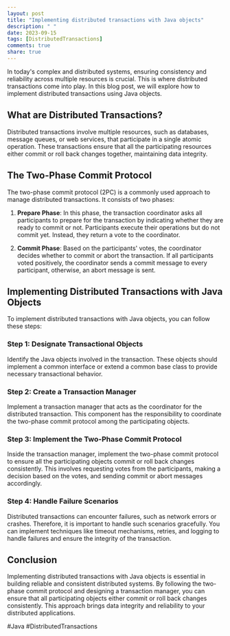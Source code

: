 ```yaml
---
layout: post
title: "Implementing distributed transactions with Java objects"
description: " "
date: 2023-09-15
tags: [DistributedTransactions]
comments: true
share: true
---
```


In today's complex and distributed systems, ensuring consistency and reliability across multiple resources is crucial. This is where distributed transactions come into play. In this blog post, we will explore how to implement distributed transactions using Java objects.

## What are Distributed Transactions?
Distributed transactions involve multiple resources, such as databases, message queues, or web services, that participate in a single atomic operation. These transactions ensure that all the participating resources either commit or roll back changes together, maintaining data integrity.

## The Two-Phase Commit Protocol
The two-phase commit protocol (2PC) is a commonly used approach to manage distributed transactions. It consists of two phases:

1. **Prepare Phase**: In this phase, the transaction coordinator asks all participants to prepare for the transaction by indicating whether they are ready to commit or not. Participants execute their operations but do not commit yet. Instead, they return a vote to the coordinator.

2. **Commit Phase**: Based on the participants' votes, the coordinator decides whether to commit or abort the transaction. If all participants voted positively, the coordinator sends a commit message to every participant, otherwise, an abort message is sent.

## Implementing Distributed Transactions with Java Objects
To implement distributed transactions with Java objects, you can follow these steps:

### Step 1: Designate Transactional Objects
Identify the Java objects involved in the transaction. These objects should implement a common interface or extend a common base class to provide necessary transactional behavior.

### Step 2: Create a Transaction Manager
Implement a transaction manager that acts as the coordinator for the distributed transaction. This component has the responsibility to coordinate the two-phase commit protocol among the participating objects.

### Step 3: Implement the Two-Phase Commit Protocol
Inside the transaction manager, implement the two-phase commit protocol to ensure all the participating objects commit or roll back changes consistently. This involves requesting votes from the participants, making a decision based on the votes, and sending commit or abort messages accordingly.

### Step 4: Handle Failure Scenarios
Distributed transactions can encounter failures, such as network errors or crashes. Therefore, it is important to handle such scenarios gracefully. You can implement techniques like timeout mechanisms, retries, and logging to handle failures and ensure the integrity of the transaction.

## Conclusion
Implementing distributed transactions with Java objects is essential in building reliable and consistent distributed systems. By following the two-phase commit protocol and designing a transaction manager, you can ensure that all participating objects either commit or roll back changes consistently. This approach brings data integrity and reliability to your distributed applications.

#Java #DistributedTransactions